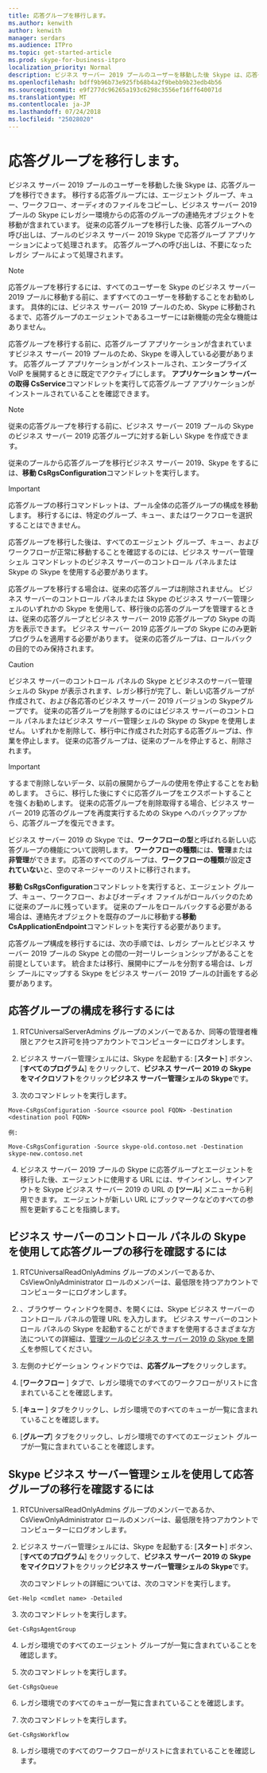 ```yaml
---
title: 応答グループを移行します。
ms.author: kenwith
author: kenwith
manager: serdars
ms.audience: ITPro
ms.topic: get-started-article
ms.prod: skype-for-business-itpro
localization_priority: Normal
description: ビジネス サーバー 2019 プールのユーザーを移動した後 Skype は、応答グループを移行できます。 移行する応答グループには、エージェント グループ、キュー、ワークフロー、オーディオのファイルをコピーし、ビジネス サーバー 2019 プールの Skype にレガシー環境からの応答のグループの連絡先オブジェクトを移動が含まれています。 従来の応答グループを移行した後、応答グループへの呼び出しは、プールのビジネス サーバー 2019 Skype で応答グループ アプリケーションによって処理されます。 応答グループへの呼び出しは、不要になったレガシ プールによって処理されます。
ms.openlocfilehash: bdff9b96b73e925fb68b4a2f9bebb9b23edb4b56
ms.sourcegitcommit: e9f277dc96265a193c6298c3556ef16ff640071d
ms.translationtype: MT
ms.contentlocale: ja-JP
ms.lasthandoff: 07/24/2018
ms.locfileid: "25028020"
---
```

# <a name="migrate-response-groups"></a>応答グループを移行します。

ビジネス サーバー 2019 プールのユーザーを移動した後 Skype は、応答グループを移行できます。 移行する応答グループには、エージェント グループ、キュー、ワークフロー、オーディオのファイルをコピーし、ビジネス サーバー 2019 プールの Skype にレガシー環境からの応答のグループの連絡先オブジェクトを移動が含まれています。 従来の応答グループを移行した後、応答グループへの呼び出しは、プールのビジネス サーバー 2019 Skype で応答グループ アプリケーションによって処理されます。 応答グループへの呼び出しは、不要になったレガシ プールによって処理されます。
  
> [!NOTE]
> 応答グループを移行するには、すべてのユーザーを Skype のビジネス サーバー 2019 プールに移動する前に、まずすべてのユーザーを移動することをお勧めします。 具体的には、ビジネス サーバー 2019 プールのため、Skype に移動されるまで、応答グループのエージェントであるユーザーには新機能の完全な機能はありません。 
  
応答グループを移行する前に、応答グループ アプリケーションが含まれていますビジネス サーバー 2019 プールのため、Skype を導入している必要があります。 応答グループ アプリケーションがインストールされ、エンタープライズ VoIP を展開するときに既定でアクティブにします。 **アプリケーション サーバーの取得 CsService**コマンドレットを実行して応答グループ アプリケーションがインストールされていることを確認できます。 
  
> [!NOTE]
> 従来の応答グループを移行する前に、ビジネス サーバー 2019 プールの Skype のビジネス サーバー 2019 応答グループに対する新しい Skype を作成できます。 
  
従来のプールから応答グループを移行ビジネス サーバー 2019、Skype をするには、**移動 CsRgsConfiguration**コマンドレットを実行します。 
  
> [!IMPORTANT]
> 応答グループの移行コマンドレットは、プール全体の応答グループの構成を移動します。 移行するには、特定のグループ、キュー、またはワークフローを選択することはできません。 
  
応答グループを移行した後は、すべてのエージェント グループ、キュー、およびワークフローが正常に移動することを確認するのには、ビジネス サーバー管理シェル コマンドレットのビジネス サーバーのコントロール パネルまたは Skype の Skype を使用する必要があります。 
  
応答グループを移行する場合は、従来の応答グループは削除されません。 ビジネス サーバーのコントロール パネルまたは Skype のビジネス サーバー管理シェルのいずれかの Skype を使用して、移行後の応答のグループを管理するときは、従来の応答グループとビジネス サーバー 2019 応答グループの Skype の両方を表示できます。 ビジネス サーバー 2019 応答グループの Skype にのみ更新プログラムを適用する必要があります。 従来の応答グループは、ロールバックの目的でのみ保持されます。 
  
> [!CAUTION]
> ビジネス サーバーのコントロール パネルの Skype とビジネスのサーバー管理シェルの Skype が表示されます、レガシ移行が完了し、新しい応答グループが作成されて、および各応答のビジネス サーバー 2019 バージョンの Skypeグループです。 従来の応答グループを削除するのにはビジネス サーバーのコントロール パネルまたはビジネス サーバー管理シェルの Skype の Skype を使用しません。 いずれかを削除して、移行中に作成された対応する応答グループは、作業を停止します。 従来の応答グループは、従来のプールを停止すると、削除されます。 
  
> [!IMPORTANT]
> するまで削除しないデータ、以前の展開からプールの使用を停止することをお勧めします。 さらに、移行した後にすぐに応答グループをエクスポートすることを強くお勧めします。 従来の応答グループを削除取得する場合、ビジネス サーバー 2019 応答のグループを再度実行するための Skype へのバックアップから、応答グループを復元できます。 
  
ビジネス サーバー 2019 の Skype では、**ワークフローの型**と呼ばれる新しい応答グループの機能について説明します。 **ワークフローの種類**には、**管理**または**非管理**ができます。 応答のすべてのグループは、**ワークフローの種類**が設定**されていない**と、空のマネージャーのリストに移行されます。 
  
**移動 CsRgsConfiguration**コマンドレットを実行すると、エージェント グループ、キュー、ワークフロー、およびオーディオ ファイルがロールバックのために従来のプールに残っています。 従来のプールをロールバックする必要がある場合は、連絡先オブジェクトを既存のプールに移動する**移動 CsApplicationEndpoint**コマンドレットを実行する必要があります。 
  
応答グループ構成を移行するには、次の手順では、レガシ プールとビジネス サーバー 2019 プールの Skype との間の一対一リレーションシップがあることを前提としています。 統合または移行、展開中にプールを分割する場合は、レガシ プールにマップする Skype をビジネス サーバー 2019 プールの計画をする必要があります。
  
## <a name="to-migrate-response-group-configurations"></a>応答グループの構成を移行するには

1. RTCUniversalServerAdmins グループのメンバーであるか、同等の管理者権限とアクセス許可を持つアカウントでコンピューターにログオンします。
    
2. ビジネス サーバー管理シェルには、Skype を起動する: [**スタート**] ボタン、[**すべてのプログラム**] をクリックして、**ビジネス サーバー 2019 の Skype をマイクロソフト**をクリック**ビジネス サーバー管理シェルの Skype**です。
    
3. 次のコマンドレットを実行します。
    
  ```
  Move-CsRgsConfiguration -Source <source pool FQDN> -Destination <destination pool FQDN>
  ```

    例:
    
  ```
  Move-CsRgsConfiguration -Source skype-old.contoso.net -Destination skype-new.contoso.net
  ```

4. ビジネス サーバー 2019 プールの Skype に応答グループとエージェントを移行した後、エージェントに使用する URL には、サインインし、サインアウトを Skype ビジネス サーバー 2019 の URL の **[ツール**] メニューから利用できます。 エージェントが新しい URL にブックマークなどのすべての参照を更新することを指摘します。 
    
## <a name="to-verify-response-group-migration-by-using-skype-for-business-server-control-panel"></a>ビジネス サーバーのコントロール パネルの Skype を使用して応答グループの移行を確認するには

1. RTCUniversalReadOnlyAdmins グループのメンバーであるか、CsViewOnlyAdministrator ロールのメンバーは、最低限を持つアカウントでコンピューターにログオンします。
    
2. 、ブラウザー ウィンドウを開き、を開くには、Skype ビジネス サーバーのコントロール パネルの管理 URL を入力します。 ビジネス サーバーのコントロール パネルの Skype を起動することができますを使用するさまざまな方法についての詳細は、[管理ツールのビジネス サーバー 2019 の Skype を開く](https://technet.microsoft.com/en-us/library/gg195741(v=ocs.15).aspx)を参照してください。 
    <!-- The above link points to un-rebranded 2013 content we will need to discuss rebrand or bring forward -->
3. 左側のナビゲーション ウィンドウでは、**応答グループ**をクリックします。
    
4. [**ワークフロー** ] タブで、レガシ環境でのすべてのワークフローがリストに含まれていることを確認します。 
    
5. [**キュー** ] タブをクリックし、レガシ環境でのすべてのキューが一覧に含まれていることを確認します。 
    
6. [**グループ**] タブをクリックし、レガシ環境でのすべてのエージェント グループが一覧に含まれていることを確認します。 
    
## <a name="to-verify-response-group-migration-by-using-skype-for-business-server-management-shell"></a>Skype ビジネス サーバー管理シェルを使用して応答グループの移行を確認するには

1. RTCUniversalReadOnlyAdmins グループのメンバーであるか、CsViewOnlyAdministrator ロールのメンバーは、最低限を持つアカウントでコンピューターにログオンします。
    
2. ビジネス サーバー管理シェルには、Skype を起動する: [**スタート**] ボタン、[**すべてのプログラム**] をクリックして、**ビジネス サーバー 2019 の Skype をマイクロソフト**をクリック**ビジネス サーバー管理シェルの Skype**です。
    
    次のコマンドレットの詳細については、次のコマンドを実行します。
    
  ```
  Get-Help <cmdlet name> -Detailed
  ```

3. 次のコマンドレットを実行します。
    
  ```
  Get-CsRgsAgentGroup
  ```

4. レガシ環境でのすべてのエージェント グループが一覧に含まれていることを確認します。
    
5. 次のコマンドレットを実行します。
    
  ```
  Get-CsRgsQueue
  ```

6. レガシ環境でのすべてのキューが一覧に含まれていることを確認します。
    
7. 次のコマンドレットを実行します。
    
  ```
  Get-CsRgsWorkflow
  ```

8. レガシ環境でのすべてのワークフローがリストに含まれていることを確認します。
    

